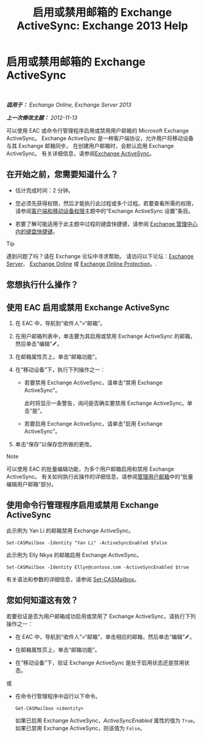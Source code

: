﻿---
title: '启用或禁用邮箱的 Exchange ActiveSync: Exchange 2013 Help'
TOCTitle: 启用或禁用邮箱的 Exchange ActiveSync
ms:assetid: dcf7c05b-b1b9-4b0f-800d-fec9f2ddc9e4
ms:mtpsurl: https://technet.microsoft.com/zh-cn/library/Bb124809(v=EXCHG.150)
ms:contentKeyID: 50556688
ms.date: 01/11/2018
mtps_version: v=EXCHG.150
ms.translationtype: HT
---

# 启用或禁用邮箱的 Exchange ActiveSync

 

_**适用于：** Exchange Online, Exchange Server 2013_

_**上一次修改主题：** 2012-11-13_

可以使用 EAC 或命令行管理程序启用或禁用用户邮箱的 Microsoft Exchange ActiveSync。 Exchange ActiveSync 是一种客户端协议，允许用户将移动设备与其 Exchange 邮箱同步。 在创建用户邮箱时，会默认启用 Exchange ActiveSync。 有关详细信息，请参阅[Exchange ActiveSync](exchange-activesync-exchange-2013-help.md)。

## 在开始之前，您需要知道什么？

  - 估计完成时间：2 分钟。

  - 您必须先获得权限，然后才能执行此过程或多个过程。若要查看所需的权限，请参阅[客户端和移动设备权限](clients-and-mobile-devices-permissions-exchange-2013-help.md)主题中的“Exchange ActiveSync 设置”条目。

  - 若要了解可能适用于此主题中过程的键盘快捷键，请参阅 [Exchange 管理中心内的键盘快捷键](keyboard-shortcuts-in-the-exchange-admin-center-exchange-online-protection-help.md)。

> [!tip]
> 遇到问题了吗？请在 Exchange 论坛中寻求帮助。 请访问以下论坛：<a href="https://go.microsoft.com/fwlink/p/?linkid=60612">Exchange Server</a>、 <a href="https://go.microsoft.com/fwlink/p/?linkid=267542">Exchange Online</a> 或 <a href="https://go.microsoft.com/fwlink/p/?linkid=285351">Exchange Online Protection</a>。.


## 您想执行什么操作？

## 使用 EAC 启用或禁用 Exchange ActiveSync

1.  在 EAC 中，导航到“收件人”\>“邮箱”。

2.  在用户邮箱列表中，单击要为其启用或禁用 Exchange ActiveSync 的邮箱，然后单击“编辑”![编辑图标](images/Bb124582.6f53ccb2-1f13-4c02-bea0-30690e6ea71d(EXCHG.150).gif "编辑图标")。

3.  在邮箱属性页上，单击“邮箱功能”。

4.  在“移动设备”下，执行下列操作之一：
    
      - 若要禁用 Exchange ActiveSync，请单击“禁用 Exchange ActiveSync”。
        
        此时将显示一条警告，询问是否确实要禁用 Exchange ActiveSync。单击“是”。
    
      - 若要启用 Exchange ActiveSync，请单击“启用 Exchange ActiveSync”。

5.  单击“保存”以保存您所做的更改。

> [!NOTE]
> 可以使用 EAC 的批量编辑功能，为多个用户邮箱启用和禁用 Exchange ActiveSync。 有关如何执行此操作的详细信息，请参阅<a href="manage-user-mailboxes-exchange-2013-help.md">管理用户邮箱</a>中的“批量编辑用户邮箱”部分。


## 使用命令行管理程序启用或禁用 Exchange ActiveSync

此示例为 Yan Li 的邮箱禁用 Exchange ActiveSync。

    Set-CASMailbox -Identity "Yan Li" -ActiveSyncEnabled $false

此示例为 Elly Nkya 的邮箱启用 Exchange ActiveSync。

    Set-CASMailbox -Identity Ellyn@contoso.com -ActiveSyncEnabled $true

有关语法和参数的详细信息，请参阅 [Set-CASMailbox](https://technet.microsoft.com/zh-cn/library/bb125264\(v=exchg.150\))。

## 您如何知道这有效？

若要验证是否为用户邮箱成功启用或禁用了 Exchange ActiveSync，请执行下列操作之一：

  - 在 EAC 中，导航到“收件人”\>“邮箱”，单击相应的邮箱，然后单击“编辑”![编辑图标](images/Bb124582.6f53ccb2-1f13-4c02-bea0-30690e6ea71d(EXCHG.150).gif "编辑图标")。

  - 在邮箱属性页上，单击“邮箱功能”。

  - 在“移动设备”下，验证 Exchange ActiveSync 是处于启用状态还是禁用状态。

或

  - 在命令行管理程序中运行以下命令。
    
        Get-CASMailbox <identity>
    
    如果已启用 Exchange ActiveSync，*ActiveSyncEnabled* 属性的值为 `True`。如果已禁用 Exchange ActiveSync，则该值为 `False`。

